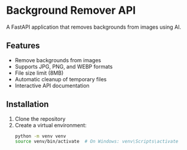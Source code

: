 # Background Remover API

A FastAPI application that removes backgrounds from images using AI.

## Features

- Remove backgrounds from images
- Supports JPG, PNG, and WEBP formats
- File size limit (8MB)
- Automatic cleanup of temporary files
- Interactive API documentation

## Installation

1. Clone the repository
2. Create a virtual environment:
   ```bash
   python -m venv venv
   source venv/bin/activate  # On Windows: venv\Scripts\activate